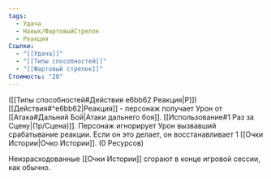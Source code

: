 ```yaml
---
tags:
  - Удача
  - Навык/ФартовыйСтрелок
  - Реакция
Ссылки:
  - "[[Удача]]"
  - "[[Типы способностей]]"
  - "[[Фартовый стрелок]]"
Стоимость: "20"
---
```

([[Типы способностей#Действия e6bb62 Реакция|Р]]) [[Действия#^e6bb62|Реакция]] - персонаж получает Урон от [[Атака#Дальний Бой|Атаки дальнего боя]]. [[Использование#1 Раз за Сцену|(1р/Сцена)]]. Персонаж игнорирует Урон вызвавший срабатывание реакции. Если он это делает, он восстанавливает 1 [[Очки Истории|Очко Истории]]. (0 Ресурсов)

Неизрасходованные [[Очки Истории]] сгорают в конце игровой сессии, как обычно. 